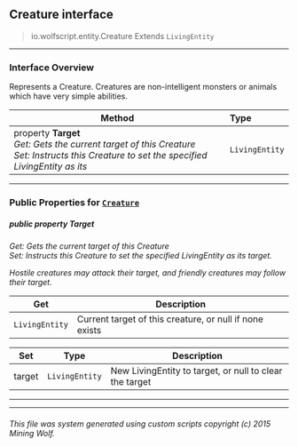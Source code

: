 ## Creature __interface__

>io.wolfscript.entity.Creature
>Extends `LivingEntity`

---

### Interface Overview

Represents a Creature. Creatures are non-intelligent monsters or animals which have very simple abilities.

Method | Type   
--- | :--- 
  property __Target__ <br> _Get: Gets the current target of this Creature<br>Set: Instructs this Creature to set the specified LivingEntity as its_ | `LivingEntity`



---


### Public Properties for [`Creature`](Creature.md)

##### <a id='target'></a>public   property __Target__

_Get: Gets the current target of this Creature<br>Set: Instructs this Creature to set the specified LivingEntity as its target. <p> Hostile creatures may attack their target, and friendly creatures may follow their target._

Get | Description
--- | --- 
`LivingEntity` | Current target of this creature, or null if none exists

Set | Type | Description  
--- | --- | --- 
target | `LivingEntity` | New LivingEntity to target, or null to clear the target


---
---


###### This file was system generated using custom scripts copyright (c) 2015 Mining Wolf.
	

